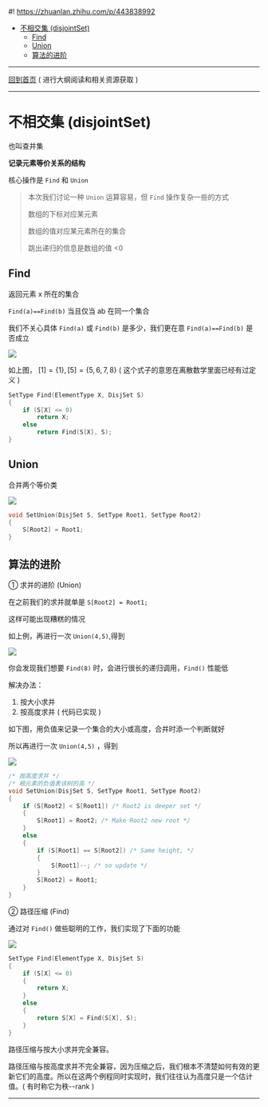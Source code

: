 #! https://zhuanlan.zhihu.com/p/443838992
- [不相交集 (disjointSet)](#不相交集-disjointset)
  - [Find](#find)
  - [Union](#union)
  - [算法的进阶](#算法的进阶)

---

[回到首页](https://zhuanlan.zhihu.com/p/440338367) ( 进行大纲阅读和相关资源获取 )

---

# 不相交集 (disjointSet)
也叫查并集

**记录元素等价关系的结构**

核心操作是 `Find` 和 `Union`

> 本次我们讨论一种 `Union` 运算容易，但 `Find` 操作复杂一些的方式
> 
> 数组的下标对应某元素
> 
> 数组的值对应某元素所在的集合
> 
> 跳出递归的信息是数组的值 <0

## Find 
返回元素 x 所在的集合

`Find(a)==Find(b)` 当且仅当 ab 在同一个集合

我们不关心具体 `Find(a)` 或 `Find(b)` 是多少，我们更在意 `Find(a)==Find(b)` 是否成立

![](image/2021-12-03-15-14-03.png)

如上图， $[1]=\{1\},[5]=\{5,6,7,8\}$ ( 这个式子的意思在离散数学里面已经有过定义 )

```c
SetType Find(ElementType X, DisjSet S)
{
    if (S[X] <= 0)
        return X;
    else
        return Find(S[X], S);
}
```

## Union
合并两个等价类

![](image/2021-12-03-15-09-46.png)

```c
void SetUnion(DisjSet S, SetType Root1, SetType Root2)
{
    S[Root2] = Root1;
}
```

## 算法的进阶
① 求并的进阶 (Union)

在之前我们的求并就单是 `S[Root2] = Root1;`

这样可能出现糟糕的情况

如上例，再进行一次 `Union(4,5)`,得到

![](image/2021-12-03-15-35-00.png)

你会发现我们想要 `Find(8)` 时，会进行很长的递归调用，`Find()` 性能低

解决办法：

1. 按大小求并
2. 按高度求并 ( 代码已实现 )

如下图，用负值来记录一个集合的大小或高度，合并时添一个判断就好

所以再进行一次 `Union(4,5)` ，得到

![](image/2021-12-03-15-37-53.png)

```c
/* 按高度求并 */
/* 根元素的负值表该树的高 */
void SetUnion(DisjSet S, SetType Root1, SetType Root2)
{
    if (S[Root2] < S[Root1]) /* Root2 is deeper set */
    {
        S[Root1] = Root2; /* Make Root2 new root */
    }
    else
    {
        if (S[Root1] == S[Root2]) /* Same height, */
        {
            S[Root1]--; /* so update */
        }
        S[Root2] = Root1;
    }
}
```

② 路径压缩 (Find)

通过对 `Find()` 做些聪明的工作，我们实现了下面的功能

![](image/2021-12-03-15-44-16.png)

```c
SetType Find(ElementType X, DisjSet S)
{
    if (S[X] <= 0)
    {
        return X;
    }
    else
    {
        return S[X] = Find(S[X], S);
    }
}
```

路径压缩与按大小求并完全兼容。

路径压缩与按高度求并不完全兼容，因为压缩之后，我们根本不清楚如何有效的更新它们的高度。所以在这两个例程同时实现时，我们往往认为高度只是一个估计值。( 有时称它为秩--rank )

---